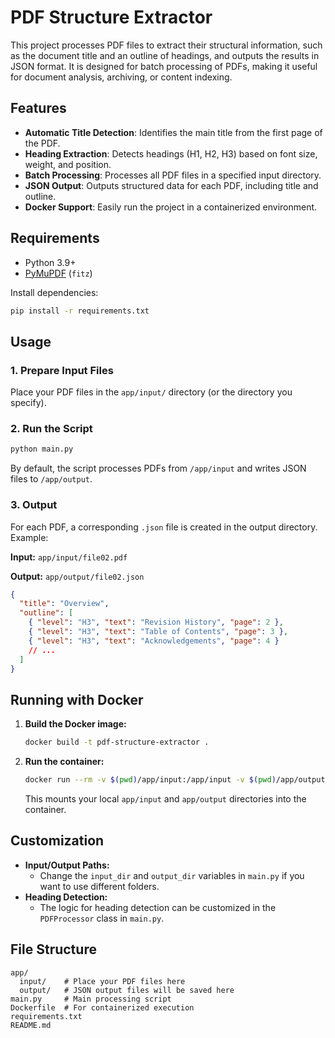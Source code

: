 # PDF Structure Extractor

This project processes PDF files to extract their structural information, such as the document title and an outline of headings, and outputs the results in JSON format. It is designed for batch processing of PDFs, making it useful for document analysis, archiving, or content indexing.

## Features
- **Automatic Title Detection**: Identifies the main title from the first page of the PDF.
- **Heading Extraction**: Detects headings (H1, H2, H3) based on font size, weight, and position.
- **Batch Processing**: Processes all PDF files in a specified input directory.
- **JSON Output**: Outputs structured data for each PDF, including title and outline.
- **Docker Support**: Easily run the project in a containerized environment.

## Requirements
- Python 3.9+
- [PyMuPDF](https://pymupdf.readthedocs.io/) (`fitz`)

Install dependencies:
```bash
pip install -r requirements.txt
```

## Usage

### 1. Prepare Input Files
Place your PDF files in the `app/input/` directory (or the directory you specify).

### 2. Run the Script
```bash
python main.py
```
By default, the script processes PDFs from `/app/input` and writes JSON files to `/app/output`.

### 3. Output
For each PDF, a corresponding `.json` file is created in the output directory. Example:

**Input:** `app/input/file02.pdf`

**Output:** `app/output/file02.json`
```json
{
  "title": "Overview",
  "outline": [
    { "level": "H3", "text": "Revision History", "page": 2 },
    { "level": "H3", "text": "Table of Contents", "page": 3 },
    { "level": "H3", "text": "Acknowledgements", "page": 4 }
    // ...
  ]
}
```

## Running with Docker

1. **Build the Docker image:**
   ```bash
   docker build -t pdf-structure-extractor .
   ```
2. **Run the container:**
   ```bash
   docker run --rm -v $(pwd)/app/input:/app/input -v $(pwd)/app/output:/app/output pdf-structure-extractor
   ```
   This mounts your local `app/input` and `app/output` directories into the container.

## Customization
- **Input/Output Paths:**
  - Change the `input_dir` and `output_dir` variables in `main.py` if you want to use different folders.
- **Heading Detection:**
  - The logic for heading detection can be customized in the `PDFProcessor` class in `main.py`.

## File Structure
```
app/
  input/    # Place your PDF files here
  output/   # JSON output files will be saved here
main.py     # Main processing script
Dockerfile  # For containerized execution
requirements.txt
README.md
```


